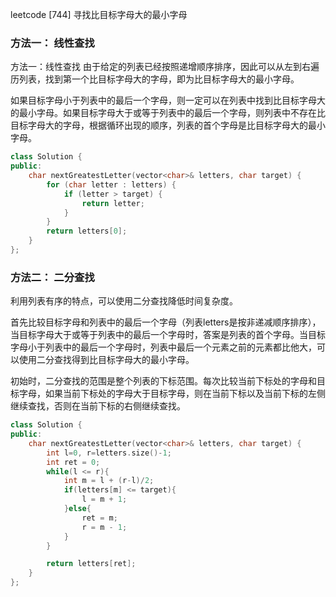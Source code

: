 leetcode [744] 寻找比目标字母大的最小字母
### 方法一： 线性查找
方法一：线性查找
由于给定的列表已经按照递增顺序排序，因此可以从左到右遍历列表，找到第一个比目标字母大的字母，即为比目标字母大的最小字母。

如果目标字母小于列表中的最后一个字母，则一定可以在列表中找到比目标字母大的最小字母。如果目标字母大于或等于列表中的最后一个字母，则列表中不存在比目标字母大的字母，根据循环出现的顺序，列表的首个字母是比目标字母大的最小字母。
```c++
class Solution {
public:
    char nextGreatestLetter(vector<char>& letters, char target) {
        for (char letter : letters) {
            if (letter > target) {
                return letter;
            }
        }
        return letters[0];
    }
};

```
 
### 方法二： 二分查找
利用列表有序的特点，可以使用二分查找降低时间复杂度。

首先比较目标字母和列表中的最后一个字母（列表letters是按非递减顺序排序），当目标字母大于或等于列表中的最后一个字母时，答案是列表的首个字母。当目标字母小于列表中的最后一个字母时，列表中最后一个元素之前的元素都比他大，可以使用二分查找得到比目标字母大的最小字母。

初始时，二分查找的范围是整个列表的下标范围。每次比较当前下标处的字母和目标字母，如果当前下标处的字母大于目标字母，则在当前下标以及当前下标的左侧继续查找，否则在当前下标的右侧继续查找。
```cpp
class Solution {
public:
    char nextGreatestLetter(vector<char>& letters, char target) {
        int l=0, r=letters.size()-1;
        int ret = 0;
        while(l <= r){
            int m = l + (r-l)/2;
            if(letters[m] <= target){
                l = m + 1;
            }else{
                ret = m;
                r = m - 1;
            }
        }

        return letters[ret];
    }
};
```